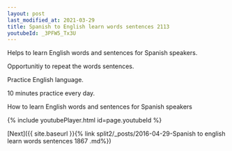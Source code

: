 ```yaml
---
layout: post
last_modified_at: 2021-03-29
title: Spanish to English learn words sentences 2113 
youtubeId: _3PFW5_Tx3U
---
```

 
 
Helps to learn English words and sentences for Spanish speakers.

Opportunitiy to repeat the words sentences. 

Practice English language. 
 
10 minutes practice every day. 
 
How to learn English words and sentences for Spanish speakers 
 
{% include youtubePlayer.html id=page.youtubeId %}
 
 
[Next]({{ site.baseurl }}{% link  split2/_posts/2016-04-29-Spanish to english learn words sentences 1867 .md%})
 

